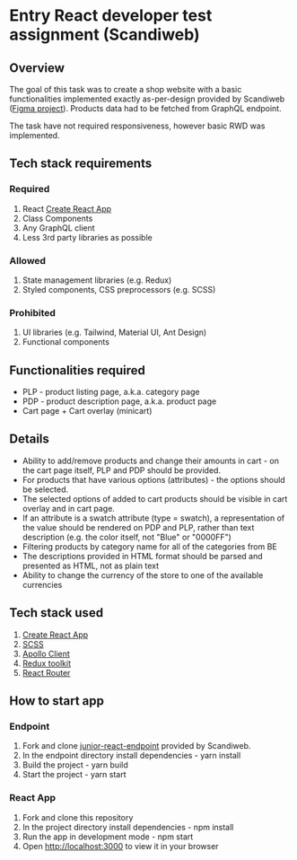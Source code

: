 # Entry React developer test assignment (Scandiweb)

## Overview

The goal of this task was to create a shop website with a basic functionalities implemented exactly as-per-design provided by Scandiweb ([Figma project](https://www.figma.com/file/MSyCAqVy1UgNap0pvqH6H3/Junior-Frontend-Test-Designs-(Public)?node-id=150%3A747)). Products data had to be fetched from GraphQL endpoint.

The task have not required responsiveness, however basic RWD was implemented.

## Tech stack requirements

### Required
1. React [Create React App](https://github.com/facebook/create-react-app)
2. Class Components
3. Any GraphQL client
4. Less 3rd party libraries as possible

### Allowed
1. State management libraries (e.g. Redux)
2. Styled components, CSS preprocessors (e.g. SCSS)

### Prohibited
1. UI libraries (e.g. Tailwind, Material UI, Ant Design)
2. Functional components

## Functionalities required

- PLP - product listing page, a.k.a. category page
- PDP - product description page, a.k.a. product page
- Cart page + Cart overlay (minicart)

## Details

- Ability to add/remove products and change their amounts in cart - on the cart page itself, PLP and PDP should be provided.
- For products that have various options (attributes) - the options should be selected.
- The selected options of added to cart products should be visible in cart overlay and in cart page.
- If an attribute is a swatch attribute (type = swatch), a representation of the value should be rendered on PDP and PLP, rather than text description (e.g. the color itself, not "Blue" or "0000FF")
- Filtering products by category name for all of the categories from BE
- The descriptions provided in HTML format should be parsed and presented as HTML, not as plain text
- Ability to change the currency of the store to one of the available currencies

## Tech stack used

1. [Create React App](https://github.com/facebook/create-react-app)
2. [SCSS](https://sass-lang.com/)
3. [Apollo Client](https://www.apollographql.com/docs/react/)
4. [Redux toolkit](https://redux-toolkit.js.org/introduction/getting-started)
5. [React Router](https://reactrouter.com/en/main)

## How to start app

### Endpoint
1. Fork and clone [junior-react-endpoint](https://github.com/scandiweb/junior-react-endpoint) provided by Scandiweb.
2. In the endpoint directory install dependencies - yarn install
3. Build the project - yarn build
4. Start the project - yarn start

### React App
1. Fork and clone this repository
2. In the project directory install dependencies - npm install
3. Run the app in development mode - npm start
4. Open [http://localhost:3000](http://localhost:3000) to view it in your browser